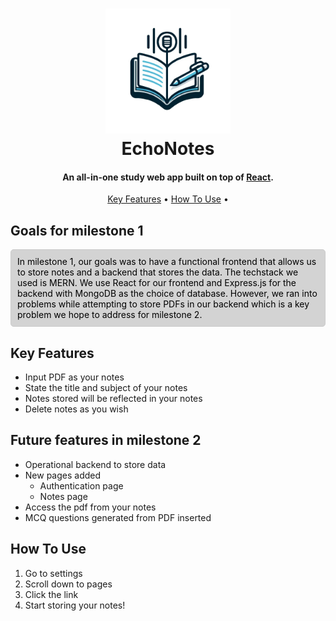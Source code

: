<h1 align="center">
  <a><img src="./src/Assets/EchonotesLogo.png" alt="EchoNotes" width="200"></a>
  <br>
  EchoNotes
  <br>
</h1>

<h4 align="center">An all-in-one study web app built on top of <a href="https://react.dev" target="_blank">React</a>.</h4>

<p align="center">
  <a href="#key-features">Key Features</a> •
  <a href="#how-to-use">How To Use</a> •
</p>

## Goals for milestone 1

<div style="border: 1px solid #ccc; padding: 10px; border-radius: 5px; color:black; background-color: lightgrey; margin: 10px 0;">
  In milestone 1, our goals was to have a functional frontend that allows us to store notes and a backend that stores the data. The techstack we used is MERN. We use React for our frontend and Express.js for the backend with MongoDB as the choice of database. However, we ran into problems while attempting to store PDFs in our backend which is a key problem we hope to address for milestone 2.
</div>

## Key Features

- Input PDF as your notes
- State the title and subject of your notes
- Notes stored will be reflected in your notes
- Delete notes as you wish

## Future features in milestone 2

- Operational backend to store data
- New pages added
  - Authentication page
  - Notes page
- Access the pdf from your notes
- MCQ questions generated from PDF inserted

## How To Use

1. Go to settings
2. Scroll down to pages
3. Click the link
4. Start storing your notes!
